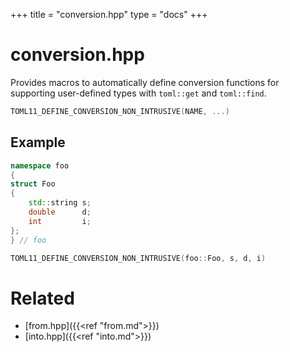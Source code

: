 +++
title = "conversion.hpp"
type  = "docs"
+++

# conversion.hpp

Provides macros to automatically define conversion functions for supporting user-defined types with `toml::get` and `toml::find`.

```cpp
TOML11_DEFINE_CONVERSION_NON_INTRUSIVE(NAME, ...)
```

## Example

```cpp
namespace foo
{
struct Foo
{
    std::string s;
    double      d;
    int         i;
};
} // foo

TOML11_DEFINE_CONVERSION_NON_INTRUSIVE(foo::Foo, s, d, i)
```

# Related

- [from.hpp]({{<ref "from.md">}})
- [into.hpp]({{<ref "into.md">}})
